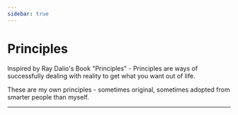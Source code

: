 ```yaml
---
sidebar: true
---
```


# Principles

Inspired by Ray Dalio's Book "Principles" - Principles are ways of successfully dealing with reality to get what you want out of life.

These are my own principles - sometimes original, sometimes adopted from smarter people than myself.

----

<section-contents />


